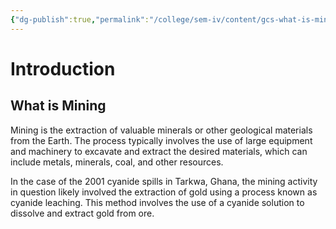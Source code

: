 ```yaml
---
{"dg-publish":true,"permalink":"/college/sem-iv/content/gcs-what-is-mining/","title":"none"}
---
```


# Introduction

## What is Mining
Mining is the extraction of valuable minerals or other geological materials from the Earth. The process typically involves the use of large equipment and machinery to excavate and extract the desired materials, which can include metals, minerals, coal, and other resources.

In the case of the 2001 cyanide spills in Tarkwa, Ghana, the mining activity in question likely involved the extraction of gold using a process known as cyanide leaching. This method involves the use of a cyanide solution to dissolve and extract gold from ore.
